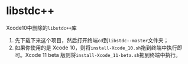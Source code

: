 # libstdc++
Xcode10中删除的`libstdc++`库

1. 先下载下来这个项目，然后打开终端`cd`到`libstdc--master`文件夹；
2. 如果你使用的是 Xcode 10，则将`install-Xcode_10.sh`拖到终端中执行即可。Xcode 11 beta 版则将`install-Xcode_11-beta.sh`拖到终端中执行。
